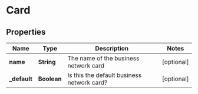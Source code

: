 
# Card

## Properties
Name | Type | Description | Notes
------------ | ------------- | ------------- | -------------
**name** | **String** | The name of the business network card |  [optional]
**_default** | **Boolean** | Is this the default business network card? |  [optional]



